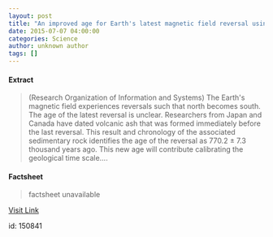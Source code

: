 ```yaml
---
layout: post
title: "An improved age for Earth's latest magnetic field reversal using radiometric dating"
date: 2015-07-07 04:00:00
categories: Science
author: unknown author
tags: []
---
```



#### Extract
>(Research Organization of Information and Systems) The Earth's magnetic field experiences reversals such that north becomes south. The age of the latest reversal is unclear. Researchers from Japan and Canada have dated volcanic ash that was formed immediately before the last reversal. This result and chronology of the associated sedimentary rock identifies the age of the reversal as 770.2 ± 7.3 thousand years ago. This new age will contribute calibrating the geological time scale....

#### Factsheet
>factsheet unavailable

[Visit Link](http://www.eurekalert.org/pub_releases/2015-07/rooi-aia070615.php)

id:  150841

